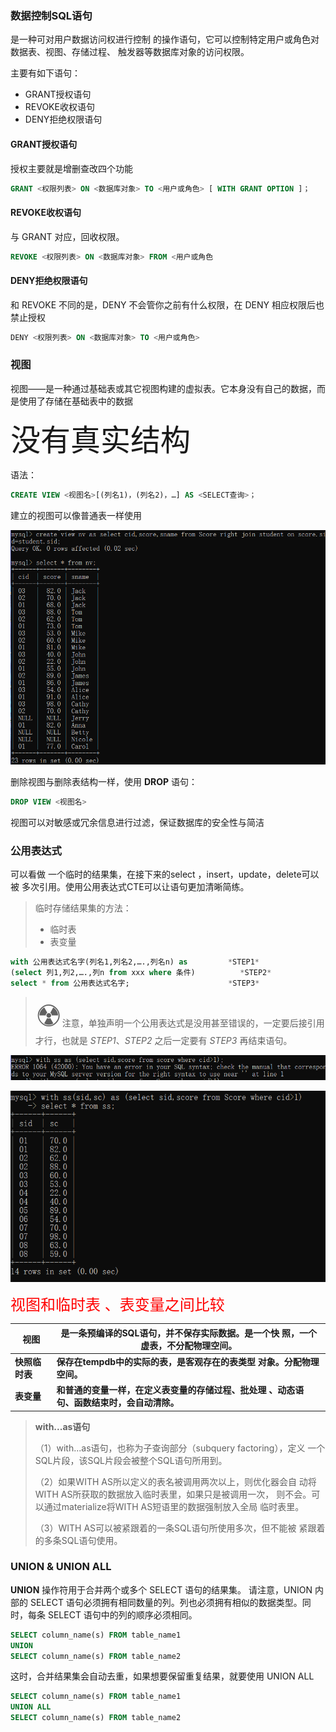 ### 数据控制SQL语句

是一种可对用户数据访问权进行控制 的操作语句，它可以控制特定用户或角色对数据表、视图、存储过程、 触发器等数据库对象的访问权限。

主要有如下语句： 

- GRANT授权语句 
- REVOKE收权语句 
- DENY拒绝权限语句

#### GRANT授权语句

授权主要就是增删查改四个功能

```sql
GRANT <权限列表> ON <数据库对象> TO <用户或角色> [ WITH GRANT OPTION ]；
```

#### REVOKE收权语句 

与 GRANT 对应，回收权限。

```sql
REVOKE <权限列表> ON <数据库对象> FROM <用户或角色
```

#### DENY拒绝权限语句

和 REVOKE 不同的是，DENY 不会管你之前有什么权限，在 DENY 相应权限后也禁止授权

```sql
DENY <权限列表> ON <数据库对象> TO <用户或角色> 
```

### 视图

视图——是一种通过基础表或其它视图构建的虚拟表。它本身没有自己的数据，而是使用了存储在基础表中的数据

<font size="7">没有真实结构</font>

语法：

```sql
CREATE VIEW <视图名>[(列名1)，(列名2)，…] AS <SELECT查询>；
```

建立的视图可以像普通表一样使用

![image-20220322223104898](image-20220322223104898.png)

删除视图与删除表结构一样，使用 **DROP** 语句：

```sql
DROP VIEW <视图名>
```

视图可以对敏感或冗余信息进行过滤，保证数据库的安全性与简洁

### 公用表达式

可以看做 一个临时的结果集，在接下来的select ，insert，update，delete可以被 多次引用。使用公用表达式CTE可以让语句更加清晰简练。 

> 临时存储结果集的方法：
>
> - 临时表
> - 表变量

```sql
with 公用表达式名字(列名1,列名2,….,列名n) as 		*STEP1*
(select 列1,列2,….,列n from xxx where 条件)			*STEP2*
select * from 公用表达式名字;						*STEP3*
```

> <font size="7">☢</font>注意，单独声明一个公用表达式是没用甚至错误的，一定要后接引用才行，也就是 *STEP1*、*STEP2* 之后一定要有 *STEP3* 再结束语句。

![image-20220322224847039](image-20220322224847039.png)

![image-20220322224838758](image-20220322224838758.png)

<font size="5" color="red">视图和临时表 、表变量之间比较</font>

| 视图           | 是一条预编译的SQL语句，并不保存实际数据。是一个快 照，一个虚表，不分配物理空间。 |
| -------------- | ------------------------------------------------------------ |
| **快照临时表** | **保存在tempdb中的实际的表，是客观存在的表类型 对象。分配物理空间。** |
| **表变量**     | **和普通的变量一样，在定义表变量的存储过程、批处理 、动态语句、函数结束时，会自动清除。** |

> **with...as语句**
>
> （1）with...as语句，也称为子查询部分（subquery factoring），定义 一个SQL片段，该SQL片段会被整个SQL语句所用到。 
>
> （2）如果WITH AS所以定义的表名被调用两次以上，则优化器会自 动将WITH AS所获取的数据放入临时表里，如果只是被调用一次， 则不会。可以通过materialize将WITH AS短语里的数据强制放入全局 临时表里。 
>
> （3）WITH AS可以被紧跟着的一条SQL语句所使用多次，但不能被 紧跟着的多条SQL语句使用。

### UNION & UNION ALL

**UNION** 操作符用于合并两个或多个 SELECT 语句的结果集。 请注意，UNION 内部的 SELECT 语句必须拥有相同数量的列。列也必须拥有相似的数据类型。同时，每条 SELECT 语句中的列的顺序必须相同。

```sql
SELECT column_name(s) FROM table_name1
UNION
SELECT column_name(s) FROM table_name2
```

这时，合并结果集会自动去重，如果想要保留重复结果，就要使用 UNION ALL

```sql
SELECT column_name(s) FROM table_name1
UNION ALL
SELECT column_name(s) FROM table_name2
```

